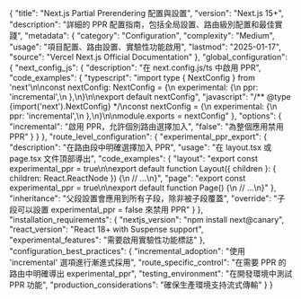 {
  "title": "Next.js Partial Prerendering 配置與設置",
  "version": "Next.js 15+",
  "description": "詳細的 PPR 配置指南，包括全局設置、路由級別配置和最佳實踐",
  "metadata": {
    "category": "Configuration",
    "complexity": "Medium",
    "usage": "項目配置、路由設置、實驗性功能啟用",
    "lastmod": "2025-01-17",
    "source": "Vercel Next.js Official Documentation"
  },
  "global_configuration": {
    "next_config_js": {
      "description": "在 next.config.js/ts 中啟用 PPR",
      "code_examples": {
        "typescript": "import type { NextConfig } from 'next'\n\nconst nextConfig: NextConfig = {\n  experimental: {\n    ppr: 'incremental',\n  },\n}\n\nexport default nextConfig",
        "javascript": "/** @type {import('next').NextConfig} */\nconst nextConfig = {\n  experimental: {\n    ppr: 'incremental',\n  },\n}\n\nmodule.exports = nextConfig"
      },
      "options": {
        "incremental": "啟用 PPR，允許個別路由選擇加入",
        "false": "為整個應用禁用 PPR"
      }
    }
  },
  "route_level_configuration": {
    "experimental_ppr_export": {
      "description": "在路由段中明確選擇加入 PPR",
      "usage": "在 layout.tsx 或 page.tsx 文件頂部導出",
      "code_examples": {
        "layout": "export const experimental_ppr = true\n\nexport default function Layout({ children }: { children: React.ReactNode }) {\n  // ...\n}",
        "page": "export const experimental_ppr = true\n\nexport default function Page() {\n  // ...\n}"
      },
      "inheritance": "父段設置會應用到所有子段，除非被子段覆蓋",
      "override": "子段可以設置 experimental_ppr = false 來禁用 PPR"
    }
  },
  "installation_requirements": {
    "nextjs_version": "npm install next@canary",
    "react_version": "React 18+ with Suspense support",
    "experimental_features": "需要啟用實驗性功能標誌"
  },
  "configuration_best_practices": {
    "incremental_adoption": "使用 'incremental' 選項進行漸進式採用",
    "route_specific_control": "在需要 PPR 的路由中明確導出 experimental_ppr",
    "testing_environment": "在開發環境中測試 PPR 功能",
    "production_considerations": "確保生產環境支持流式傳輸"
  }
}

